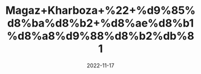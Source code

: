 ---
title: 'Magaz+Kharboza+%22+%d9%85%d8%ba%d8%b2+%d8%ae%d8%b1%d8%a8%d9%88%d8%b2%db%81'
date: '2022-11-17' 
metatag: '' 
inventory: '0' 
draft: false 
# meta description 
shortDescripton: 'Unshelled+Dried+Melon+Seeds+%22+Lower+your+blood+pressure%3a+Muskmelon+seeds+are+rich+in+potassium+which+helps+in+reducing+the+blood+pressure%2c+thereby+keeping+the+heart+healthy.+2.+Good+for+your+eyes%3a+The+high+amounts+of+vitamin+A+and+beta+carotene+in+muskmelon+seeds+help+sharpen+eye+sight+as+well+as+reduce+the+risk+of+developing+cataracts'
description: 'Food+Product'
longdescription: ''
tags: ''
brand: ''
subCategory: ''
sellCount: '0'
featured: True
# product Price
price: '80.0'
# Product Short Description
shortDescription: 'Unshelled+Dried+Melon+Seeds+%22+Lower+your+blood+pressure%3a+Muskmelon+seeds+are+rich+in+potassium+which+helps+in+reducing+the+blood+pressure%2c+thereby+keeping+the+heart+healthy.+2.+Good+for+your+eyes%3a+The+high+amounts+of+vitamin+A+and+beta+carotene+in+muskmelon+seeds+help+sharpen+eye+sight+as+well+as+reduce+the+risk+of+developing+cataracts'
productID: 'A6737EA3-072D-ED11-9968-005056B3A416'
type: 'products'
category: 'Food+Product' 
thumnailproduct: 'https://eraconnect.blob.core.windows.net/product-images/aminsaddiquidawakhana/A6737EA3-072D-ED11-9968-005056B3A416.webp' 
images:
  - image: 'https://eraconnect.blob.core.windows.net/product-images/aminsaddiquidawakhana/A6737EA3-072D-ED11-9968-005056B3A416.webp'  
Variants:
---